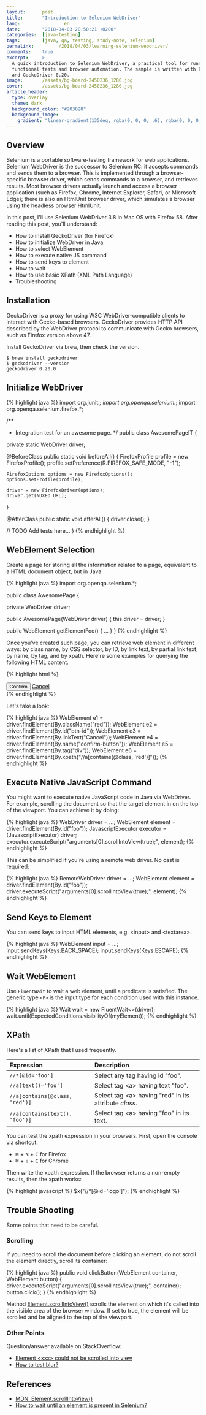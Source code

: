 ```yaml
---
layout:      post
title:       "Introduction to Selenium WebDriver"
lang:                en
date:        "2018-04-03 20:50:21 +0200"
categories:  [java-testing]
tags:        [java, qa, testing, study-note, selenium]
permalink:         /2018/04/03/learning-selenium-webdriver/
comments:    true
excerpt:     >
  A quick introduction to Selenium WebDriver, a practical tool for running
  functional tests and browser automation. The sample is written with Firefox 58
  and GeckoDriver 0.20.
image:       /assets/bg-board-2450236_1280.jpg
cover:       /assets/bg-board-2450236_1280.jpg
article_header:
  type: overlay
  theme: dark
  background_color: "#203028"
  background_image:
    gradient: "linear-gradient(135deg, rgba(0, 0, 0, .6), rgba(0, 0, 0, .4))"
---
```


## Overview

Selenium is a portable software-testing
framework for web applications. Selenium WebDriver is the successor to Selenium
RC: it accepts commands
and sends them to a browser. This is implemented through a browser-specific
browser driver, which sends commands to a browser, and retrieves results. Most
browser drivers actually launch and access a browser application (such as
Firefox, Chrome, Internet Explorer, Safari, or Microsoft Edge); there is also an
HtmlUnit browser driver, which simulates a browser using the headless browser
HtmlUnit.

In this post, I'll use Selenium WebDriver 3.8 in Mac OS with Firefox 58. After
reading this post, you'll understand:

- How to install GeckoDriver (for Firefox)
- How to initialize WebDriver in Java
- How to select WebElement
- How to execute native JS command
- How to send keys to element
- How to wait
- How to use basic XPath (XML Path Language)
- Troubleshooting

## Installation

GeckoDriver is a proxy for using W3C WebDriver-compatible clients to interact
with Gecko-based browsers. GeckoDriver provides HTTP API described by the
WebDriver protocol to communicate with Gecko browsers, such as Firefox version
above 47.

Install GeckoDriver via brew, then check the version.

    $ brew install geckodriver
    $ geckodriver --version
    geckodriver 0.20.0

## Initialize WebDriver

{% highlight java %}
import org.junit.*;
import org.openqa.selenium.*;
import org.openqa.selenium.firefox.*;

/**
 * Integration test for an awesome page.
 */
public class AwesomePageIT {

  private static WebDriver driver;

  @BeforeClass
  public static void beforeAll() {
    FirefoxProfile profile = new FirefoxProfile();
    profile.setPreference(R.FIREFOX_SAFE_MODE, "-1");

    FirefoxOptions options = new FirefoxOptions();
    options.setProfile(profile);

    driver = new FirefoxDriver(options);
    driver.get(NUXEO_URL);
  }

  @AfterClass
  public static void afterAll() {
    driver.close();
  }

  // TODO Add tests here...
}
{% endhighlight %}

## WebElement Selection

Create a page for storing all the information related to a page, equivalent to
a HTML document object, but in Java.

{% highlight java %}
import org.openqa.selenium.*;

public class AwesomePage {

  private WebDriver driver;

  public AwesomePage(WebDriver driver) {
    this.driver = driver;
  }

  public WebElement getElementFoo() { ... }
}
{% endhighlight %}

Once you've created such page, you can retrieve web element in different ways:
by class name, by CSS selector, by ID, by link text, by partial link text, by
name, by tag, and by xpath. Here're some examples for querying the following
HTML content.

{% highlight html %}
<div>
  <button id="confirm-btn" name="confirm-button">Confirm</button>
  <a class="red" href="#">Cancel</a>
</div>
{% endhighlight %}

Let's take a look:

{% highlight java %}
WebElement e1 = driver.findElement(By.className("red"));
WebElement e2 = driver.findElement(By.id("btn-id"));
WebElement e3 = driver.findElement(By.linkText("Cancel"));
WebElement e4 = driver.findElement(By.name("confirm-button"));
WebElement e5 = driver.findElement(By.tag("div"));
WebElement e6 = driver.findElement(By.xpath("//a[contains(@class, 'red')]"));
{% endhighlight %}

## Execute Native JavaScript Command

You might want to execute native JavaScript code in Java via WebDriver. For
example, scrolling the document so that the target element in on the top of the
viewport. You can achieve it by doing:

{% highlight java %}
WebDriver driver = ...;
WebElement element = driver.findElement(By.id("foo"));
JavascriptExecutor executor = (JavascriptExecutor) driver;
executor.executeScript("arguments[0].scrollIntoView(true);", element);
{% endhighlight %}

This can be simplified if you're using a remote web driver. No cast is required:

{% highlight java %}
RemoteWebDriver driver = ...;
WebElement element = driver.findElement(By.id("foo"));
driver.executeScript("arguments[0].scrollIntoView(true);", element);
{% endhighlight %}

## Send Keys to Element

You can send keys to input HTML elements, e.g. \<input\> and \<textarea\>.

{% highlight java %}
WebElement input = ...;
input.sendKeys(Keys.BACK_SPACE);
input.sendKeys(Keys.ESCAPE);
{% endhighlight %}

## Wait WebElement

Use `FluentWait` to wait a web element, until a predicate is satisfied. The
generic type `<F>` is the input type for each condition used with this instance.

{% highlight java %}
Wait<WebDriver> wait = new FluentWait<>(driver);
wait.until(ExpectedConditions.visibilityOf(myElement));
{% endhighlight %}

## XPath

Here's a list of XPath that I used frequently.

Expression | Description
:--- | :---
`//*[@id='foo']` | Select any tag having id "foo".
`//a[text()='foo']` | Select tag \<a\> having text "foo".
`//a[contains(@class, 'red')]` | Select tag \<a\> having "red" in its attribute _class_.
`//a[contains(text(), 'foo')]` | Select tag \<a\> having "foo" in its text.

You can test the xpath expression in your browsers. First, open the console via
shortcut:

- <kbd>⌘</kbd> + <kbd>⌥</kbd> + <kbd>C</kbd> for Firefox
- <kbd>⌘</kbd> + <kbd>⇧</kbd> + <kbd>C</kbd> for Chrome

Then write the xpath expression. If the browser returns a non-empty results,
then the xpath works:

{% highlight javascript %}
$x("//*[@id='logo']");
{% endhighlight %}

## Trouble Shooting

Some points that need to be careful.

### Scrolling

If you need to scroll the document before clicking an element, do not scroll the
element directly, scroll its container:

{% highlight java %}
public void clickButton(WebElement container, WebElement button) {
  driver.executeScript("arguments[0].scrollIntoView(true);", container);
  button.click();
}
{% endhighlight %}

Method [Element.scrollIntoView()][element-scrollIntoView] scrolls the element
on which it's called into the visible area of the browser window. If set to
true, the element will be scrolled and be aligned to the top of the viewport.

### Other Points

Question/answer available on StackOverflow:

- [Element \<xxx\> could not be scrolled into view](https://stackoverflow.com/questions/22588096/selenium-web-driver-cannot-be-scrolled-into-view)
- [How to test blur?](https://stackoverflow.com/questions/12337046/selenium-driver-how-to-test-blur)

## References

- [MDN: Element.scrollIntoView()][element-scrollIntoView]
- [How to wait until an element is present in Selenium?](https://stackoverflow.com/questions/20903231/how-to-wait-until-an-element-is-present-in-selenium)

[element-scrollIntoView]: https://developer.mozilla.org/en-US/docs/Web/API/Element/scrollIntoView
